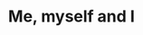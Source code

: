 ---
order: 2
title: Me, myself and I
description: School minor in 2D animation about a personal passion (After Effects)

variant: project--2
image1: background.png
---